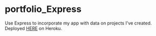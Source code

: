 # portfolio_Express
Use Express to incorporate my app with data on projects I've created.  
Deployed [HERE](https://immense-temple-50250.herokuapp.com/) on Heroku.
